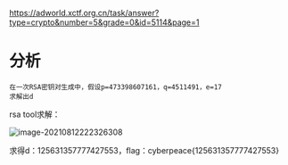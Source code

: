 https://adworld.xctf.org.cn/task/answer?type=crypto&number=5&grade=0&id=5114&page=1

# 分析

```
在一次RSA密钥对生成中，假设p=473398607161，q=4511491，e=17
求解出d
```

rsa tool求解：

![image-20210812222326308](C:\my_ctf_learning\writeup\MISC\攻防世界\images\image-20210812222326308.png)

求得d：125631357777427553，flag：cyberpeace{125631357777427553}

